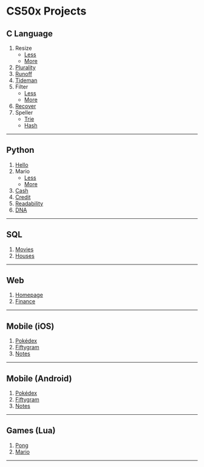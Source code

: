 # CS50x Projects
## C Language
1. Resize
   * [Less](https://github.com/careychua/CS50x/tree/clang/resize/less)
   * [More](https://github.com/careychua/CS50x/tree/clang/resize/more)
2. [Plurality](https://github.com/careychua/CS50x/tree/clang/plurality)
3. [Runoff](https://github.com/careychua/CS50x/tree/clang/runoff)
4. [Tideman](https://github.com/careychua/CS50x/tree/clang/tideman)
5. Filter
   * [Less](https://github.com/careychua/CS50x/tree/clang/filter/less)
   * [More](https://github.com/careychua/CS50x/tree/clang/filter/more)
6. [Recover](https://github.com/careychua/CS50x/tree/clang/recover)
7. Speller
   * [Trie](https://github.com/careychua/CS50x/tree/clang/speller/trie)
   * [Hash](https://github.com/careychua/CS50x/tree/clang/speller/hash)

---

## Python
1. [Hello](https://github.com/careychua/CS50x/tree/python/hello)
2. Mario
    * [Less](https://github.com/careychua/CS50x/tree/python/mario/less)
    * [More](https://github.com/careychua/CS50x/tree/python/mario/more)
3. [Cash](https://github.com/careychua/CS50x/tree/python/cash)
4. [Credit](https://github.com/careychua/CS50x/tree/python/credit)
5. [Readability](https://github.com/careychua/CS50x/tree/python/readability)
6. [DNA](https://github.com/careychua/CS50x/tree/python/dna)

---

## SQL
1. [Movies](https://github.com/careychua/CS50x/tree/sql/movies)
2. [Houses](https://github.com/careychua/CS50x/tree/sql/houses)

---

## Web
1. [Homepage](https://github.com/careychua/CS50x/tree/web/homepage)
2. [Finance](https://github.com/careychua/CS50x/tree/web/finance)

---

## Mobile (iOS)
1. [Pokédex](https://github.com/careychua/CS50x/tree/mobile/ios/pokedex)
2. [Fiftygram](https://github.com/careychua/CS50x/tree/mobile/ios/fiftygram)
3. [Notes](https://github.com/careychua/CS50x/tree/mobile/ios/notes)

---

## Mobile (Android)
1. [Pokédex](https://github.com/careychua/CS50x/tree/mobile/android/pokedex)
2. [Fiftygram](https://github.com/careychua/CS50x/tree/mobile/android/fiftygram)
3. [Notes](https://github.com/careychua/CS50x/tree/mobile/android/notes)

---

## Games (Lua)
1. [Pong](https://github.com/careychua/CS50x/tree/games/pong)
2. [Mario](https://github.com/careychua/CS50x/tree/games/mario)

---
